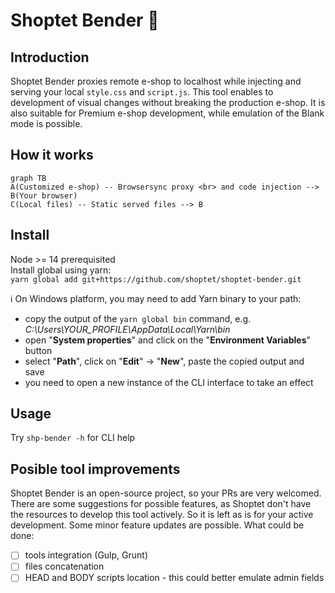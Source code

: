 # Shoptet Bender 🤖

## Introduction
Shoptet Bender proxies remote e-shop to localhost while injecting and serving your local `style.css` and `script.js`. This tool enables to development of visual changes without breaking the production e-shop. It is also suitable for Premium e-shop development, while emulation of the Blank mode is possible.

## How it works

```mermaid
graph TB
A(Customized e-shop) -- Browsersync proxy <br> and code injection --> B(Your browser)
C(Local files) -- Static served files --> B
```

## Install
Node >= 14 prerequisited\
Install global using yarn:\
`yarn global add git+https://github.com/shoptet/shoptet-bender.git`

ℹ️ On Windows platform, you may need to add Yarn binary to your path:
- copy the output of the `yarn global bin` command, e.g. *C:\Users\YOUR_PROFILE\AppData\Local\Yarn\bin*
- open "**System properties**" and click on the "**Environment Variables**" button
- select "**Path**", click on "**Edit**" -> "**New**", paste the copied output and save
- you need to open a new instance of the CLI interface to take an effect

## Usage
Try `shp-bender -h` for CLI help

## Posible tool improvements
Shoptet Bender is an open-source project, so your PRs are very welcomed. There are some suggestions for possible features, as Shoptet don't have the resources to develop this tool actively. So it is left as is for your active development. Some minor feature updates are possible.
What could be done:
- [ ] tools integration (Gulp, Grunt)
- [ ] files concatenation
- [ ] HEAD and BODY scripts location - this could better emulate admin fields